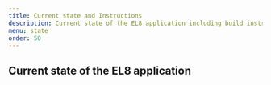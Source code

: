 ```yaml
---
title: Current state and Instructions
description: Current state of the EL8 application including build instructions, technical requirements and dependencies.
menu: state
order: 50
---
```


## Current state of the EL8 application 